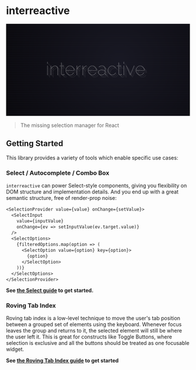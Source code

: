 # interreactive

![Logo image](media/logo.png)

> The missing selection manager for React

## Getting Started

This library provides a variety of tools which enable specific use cases:

### Select / Autocomplete / Combo Box

`interreactive` can power Select-style components, giving you flexibility on DOM structure and implementation details. And you end up with a great semantic structure, free of render-prop noise:

```tsx
<SelectionProvider value={value} onChange={setValue}>
  <SelectInput
    value={inputValue}
    onChange={ev => setInputValue(ev.target.value)}
  />
  <SelectOptions>
    {filteredOptions.map(option => (
      <SelectOption value={option} key={option}>
        {option}
      </SelectOption>
    ))}
  </SelectOptions>
</SelectionProvider>
```

**See [the Select guide](./guides/select.md) to get started.**

### Roving Tab Index

Roving tab index is a low-level technique to move the user's tab position between a grouped set of elements using the keyboard. Whenever focus leaves the group and returns to it, the selected element will still be where the user left it. This is great for constructs like Toggle Buttons, where selection is exclusive and all the buttons should be treated as one focusable widget.

**See [the Roving Tab Index guide](./guides/roving-tab-index.md) to get started**
